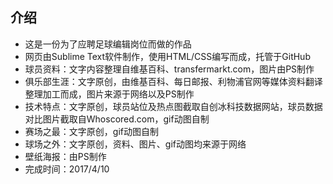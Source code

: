 ## 介绍
* 这是一份为了应聘足球编辑岗位而做的作品
* 网页由Sublime Text软件制作，使用HTML/CSS编写而成，托管于GitHub
* 球员资料：文字内容整理自维基百科、transfermarkt.com，图片由PS制作
* 俱乐部生涯：文字原创，由维基百科、每日邮报、利物浦官网等媒体资料翻译整理加工而成，图片来源于网络以及PS制作
* 技术特点：文字原创，球员站位及热点图截取自创冰科技数据网站，球员数据对比图片截取自Whoscored.com，gif动图自制
* 赛场之最：文字原创，gif动图自制
* 球场之外：文字原创，资料、图片、gif动图均来源于网络
* 壁纸海报：由PS制作
* 完成时间：2017/4/10
